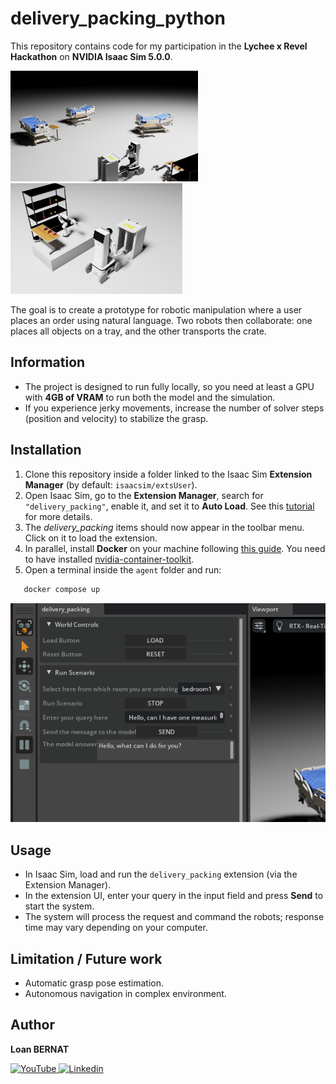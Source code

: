 # delivery_packing_python  

This repository contains code for my participation in the **Lychee x Revel Hackathon** on **NVIDIA Isaac Sim 5.0.0**.

<p float="left">
  <img src="assets/img/delivering_view.png" alt="Delivery View" width="300" />
  <img src="assets/img/packing_view.png" alt="Packing View" width="275" />
</p>

The goal is to create a prototype for robotic manipulation where a user places an order using natural language. Two robots then collaborate: one places all objects on a tray, and the other transports the crate.

## Information  

- The project is designed to run fully locally, so you need at least a GPU with **4GB of VRAM** to run both the model and the simulation.  
- If you experience jerky movements, increase the number of solver steps (position and velocity) to stabilize the grasp.  

## Installation  

1. Clone this repository inside a folder linked to the Isaac Sim **Extension Manager** (by default: `isaacsim/extsUser`).  
2. Open Isaac Sim, go to the **Extension Manager**, search for `"delivery_packing"`, enable it, and set it to **Auto Load**. See this [tutorial](https://docs.isaacsim.omniverse.nvidia.com/5.0.0/utilities/updating_extensions.html) for more details.
3. The *delivery_packing* items should now appear in the toolbar menu. Click on it to load the extension.  
4. In parallel, install **Docker** on your machine following [this guide](https://docs.docker.com/engine/install/ubuntu/). You need to have installed [nvidia-container-toolkit](https://docs.nvidia.com/datacenter/cloud-native/container-toolkit/latest/install-guide.html).
5. Open a terminal inside the `agent` folder and run:

```bash
   docker compose up
```

![Usage Screen](assets/img/extension_view.png "Screen of the extension pannel")


## Usage
- In Isaac Sim, load and run the `delivery_packing` extension (via the Extension Manager).  
- In the extension UI, enter your query in the input field and press **Send** to start the system.  
- The system will process the request and command the robots; response time may vary depending on your computer.


## Limitation / Future work
- Automatic grasp pose estimation.
- Autonomous navigation in complex environment.

## Author
**Loan BERNAT** 

<a href="https://www.youtube.com/@loanbernat8145">
  <img src="https://upload.wikimedia.org/wikipedia/commons/4/42/YouTube_icon_%282013-2017%29.png" alt="YouTube" width="40"/>
</a> 
<a href="https://www.linkedin.com/in/loan-bernat-928b9a1b0/">
  <img src="https://upload.wikimedia.org/wikipedia/commons/8/81/LinkedIn_icon.svg" alt="Linkedin" width="40"/>
</a>

